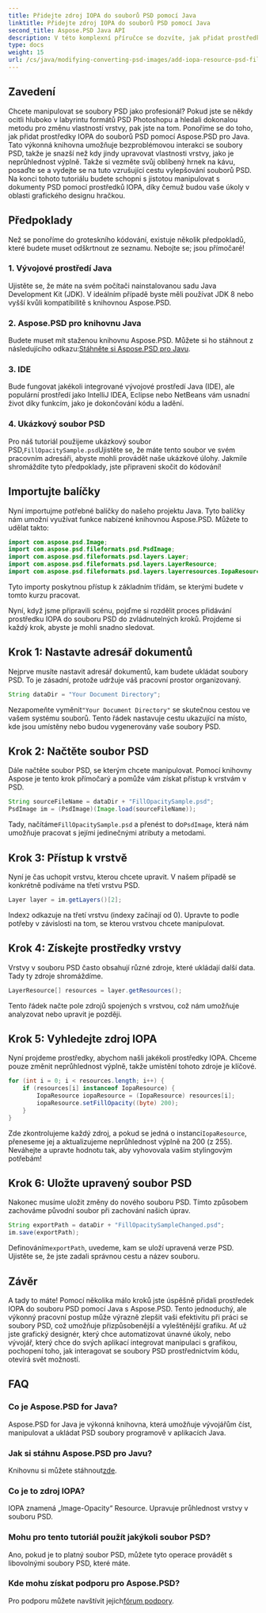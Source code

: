 ```yaml
---
title: Přidejte zdroj IOPA do souborů PSD pomocí Java
linktitle: Přidejte zdroj IOPA do souborů PSD pomocí Java
second_title: Aspose.PSD Java API
description: V této komplexní příručce se dozvíte, jak přidat prostředky IOPA do souborů PSD pomocí Aspose.PSD for Java. Jednoduché kroky pro efektivní manipulaci s grafikou.
type: docs
weight: 15
url: /cs/java/modifying-converting-psd-images/add-iopa-resource-psd-files/
---
```

## Zavedení
Chcete manipulovat se soubory PSD jako profesionál? Pokud jste se někdy ocitli hluboko v labyrintu formátů PSD Photoshopu a hledali dokonalou metodu pro změnu vlastností vrstvy, pak jste na tom. Ponoříme se do toho, jak přidat prostředky IOPA do souborů PSD pomocí Aspose.PSD pro Java. Tato výkonná knihovna umožňuje bezproblémovou interakci se soubory PSD, takže je snazší než kdy jindy upravovat vlastnosti vrstvy, jako je neprůhlednost výplně.
Takže si vezměte svůj oblíbený hrnek na kávu, posaďte se a vydejte se na tuto vzrušující cestu vylepšování souborů PSD. Na konci tohoto tutoriálu budete schopni s jistotou manipulovat s dokumenty PSD pomocí prostředků IOPA, díky čemuž budou vaše úkoly v oblasti grafického designu hračkou.
## Předpoklady
Než se ponoříme do groteskního kódování, existuje několik předpokladů, které budete muset odškrtnout ze seznamu. Nebojte se; jsou přímočaré!
### 1. Vývojové prostředí Java
Ujistěte se, že máte na svém počítači nainstalovanou sadu Java Development Kit (JDK). V ideálním případě byste měli používat JDK 8 nebo vyšší kvůli kompatibilitě s knihovnou Aspose.PSD. 
### 2. Aspose.PSD pro knihovnu Java
 Budete muset mít staženou knihovnu Aspose.PSD. Můžete si ho stáhnout z následujícího odkazu:[Stáhněte si Aspose.PSD pro Javu](https://releases.aspose.com/psd/java/).
### 3. IDE
Bude fungovat jakékoli integrované vývojové prostředí Java (IDE), ale populární prostředí jako IntelliJ IDEA, Eclipse nebo NetBeans vám usnadní život díky funkcím, jako je dokončování kódu a ladění.
### 4. Ukázkový soubor PSD
 Pro náš tutoriál použijeme ukázkový soubor PSD,`FillOpacitySample.psd`Ujistěte se, že máte tento soubor ve svém pracovním adresáři, abyste mohli provádět naše ukázkové úlohy.
Jakmile shromáždíte tyto předpoklady, jste připraveni skočit do kódování!
## Importujte balíčky
Nyní importujme potřebné balíčky do našeho projektu Java. Tyto balíčky nám umožní využívat funkce nabízené knihovnou Aspose.PSD.
Můžete to udělat takto:
```java
import com.aspose.psd.Image;
import com.aspose.psd.fileformats.psd.PsdImage;
import com.aspose.psd.fileformats.psd.layers.Layer;
import com.aspose.psd.fileformats.psd.layers.LayerResource;
import com.aspose.psd.fileformats.psd.layers.layerresources.IopaResource;
```
Tyto importy poskytnou přístup k základním třídám, se kterými budete v tomto kurzu pracovat. 

Nyní, když jsme připravili scénu, pojďme si rozdělit proces přidávání prostředku IOPA do souboru PSD do zvládnutelných kroků. Projdeme si každý krok, abyste je mohli snadno sledovat.
## Krok 1: Nastavte adresář dokumentů
Nejprve musíte nastavit adresář dokumentů, kam budete ukládat soubory PSD. To je zásadní, protože udržuje váš pracovní prostor organizovaný.
```java
String dataDir = "Your Document Directory";
```
 Nezapomeňte vyměnit`"Your Document Directory"` se skutečnou cestou ve vašem systému souborů. Tento řádek nastavuje cestu ukazující na místo, kde jsou umístěny nebo budou vygenerovány vaše soubory PSD.
## Krok 2: Načtěte soubor PSD 
Dále načtěte soubor PSD, se kterým chcete manipulovat. Pomocí knihovny Aspose je tento krok přímočarý a pomůže vám získat přístup k vrstvám v PSD.
```java
String sourceFileName = dataDir + "FillOpacitySample.psd";
PsdImage im = (PsdImage)(Image.load(sourceFileName));
```
 Tady, načítáme`FillOpacitySample.psd` a přenést to do`PsdImage`, která nám umožňuje pracovat s jejími jedinečnými atributy a metodami. 
## Krok 3: Přístup k vrstvě 
Nyní je čas uchopit vrstvu, kterou chcete upravit. V našem případě se konkrétně podíváme na třetí vrstvu PSD.
```java
Layer layer = im.getLayers()[2];
```
 Index`2` odkazuje na třetí vrstvu (indexy začínají od 0). Upravte to podle potřeby v závislosti na tom, se kterou vrstvou chcete manipulovat.
## Krok 4: Získejte prostředky vrstvy 
Vrstvy v souboru PSD často obsahují různé zdroje, které ukládají další data. Tady ty zdroje shromáždíme.
```java
LayerResource[] resources = layer.getResources();
```
Tento řádek načte pole zdrojů spojených s vrstvou, což nám umožňuje analyzovat nebo upravit je později.
## Krok 5: Vyhledejte zdroj IOPA 
Nyní projdeme prostředky, abychom našli jakékoli prostředky IOPA. Chceme pouze změnit neprůhlednost výplně, takže umístění tohoto zdroje je klíčové.
```java
for (int i = 0; i < resources.length; i++) {
    if (resources[i] instanceof IopaResource) {
        IopaResource iopaResource = (IopaResource) resources[i];
        iopaResource.setFillOpacity((byte) 200);
    }
}
```
 Zde zkontrolujeme každý zdroj, a pokud se jedná o instanci`IopaResource`, přeneseme jej a aktualizujeme neprůhlednost výplně na 200 (z 255). Neváhejte a upravte hodnotu tak, aby vyhovovala vašim stylingovým potřebám!
## Krok 6: Uložte upravený soubor PSD
Nakonec musíme uložit změny do nového souboru PSD. Tímto způsobem zachováme původní soubor při zachování našich úprav.
```java
String exportPath = dataDir + "FillOpacitySampleChanged.psd";
im.save(exportPath);
```
 Definováním`exportPath`, uvedeme, kam se uloží upravená verze PSD. Ujistěte se, že jste zadali správnou cestu a název souboru.
## Závěr
A tady to máte! Pomocí několika málo kroků jste úspěšně přidali prostředek IOPA do souboru PSD pomocí Java s Aspose.PSD. Tento jednoduchý, ale výkonný pracovní postup může výrazně zlepšit vaši efektivitu při práci se soubory PSD, což umožňuje přizpůsobenější a vyleštěnější grafiku.
Ať už jste grafický designér, který chce automatizovat únavné úkoly, nebo vývojář, který chce do svých aplikací integrovat manipulaci s grafikou, pochopení toho, jak interagovat se soubory PSD prostřednictvím kódu, otevírá svět možností.
## FAQ
### Co je Aspose.PSD for Java?  
Aspose.PSD for Java je výkonná knihovna, která umožňuje vývojářům číst, manipulovat a ukládat PSD soubory programově v aplikacích Java.
### Jak si stáhnu Aspose.PSD pro Javu?  
 Knihovnu si můžete stáhnout[zde](https://releases.aspose.com/psd/java/).
### Co je to zdroj IOPA?  
IOPA znamená „Image-Opacity“ Resource. Upravuje průhlednost vrstvy v souboru PSD.
### Mohu pro tento tutoriál použít jakýkoli soubor PSD?  
Ano, pokud je to platný soubor PSD, můžete tyto operace provádět s libovolnými soubory PSD, které máte.
### Kde mohu získat podporu pro Aspose.PSD?  
 Pro podporu můžete navštívit jejich[fórum podpory](https://forum.aspose.com/c/psd/34).